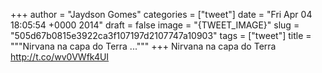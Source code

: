 
+++
author = "Jaydson Gomes"
categories = ["tweet"]
date = "Fri Apr 04 18:05:54 +0000 2014"
draft = false
image = "{TWEET_IMAGE}"
slug = "505d67b0815e3922ca3f107197d2107747a10903"
tags = ["tweet"]
title = """Nirvana na capa do Terra ..."""
+++
Nirvana na capa do Terra http://t.co/wv0VWfk4UI
